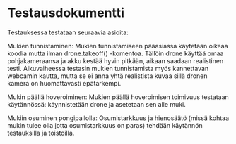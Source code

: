 # Testausdokumentti

Testauksessa testataan seuraavia asioita:

Mukien tunnistaminen:
Mukien tunnistamiseen pääasiassa käytetään oikeaa koodia mutta ilman drone.takeoff() -komentoa. Tällöin drone käyttää omaa pohjakameraansa ja akku kestää hyvin pitkään, aikaan saadaan realistinen testi. Alkuvaiheessa testasin mukien tunnistamista myös kannettavan webcamin kautta, mutta se ei anna yhtä realistista kuvaa sillä dronen kamera on huomattavasti epätarkempi.

Mukin päällä hoveroiminen:
Mukien päällä hoveroimisen toimivuus testataan käytännössä: käynnistetään drone ja asetetaan sen alle muki.

Mukiin osuminen pongipallolla:
Osumistarkkuus ja hienosäätö (missä kohtaa mukin tulee olla jotta osumistarkkuus on paras) tehdään käytännön testauksilla ja toistoilla.
